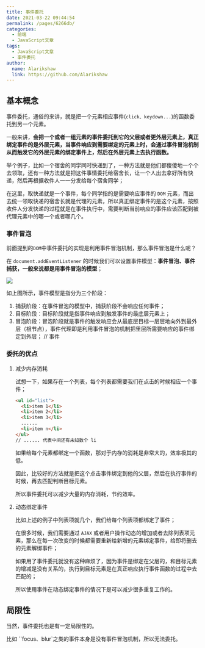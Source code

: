 ```yaml
---
title: 事件委托
date: 2021-03-22 09:44:54
permalink: /pages/6266db/
categories:
  - 前端
  - JavaScript文章
tags: 
  - JavaScript文章
  - 事件委托
author: 
  name: Alarikshaw
  link: https://github.com/Alarikshaw
---
```


## 基本概念

事件委托，通俗的来讲，就是把一个元素相应事件(`click、keydown...`)的函数委托到另一个元素。

一般来讲，**会把一个或者一组元素的事件委托到它的父层或者更外层元素上，真正绑定事件的是外层元素，当事件响应到需要绑定的元素上时，会通过事件冒泡机制从而触发它的外层元素的绑定事件上，然后在外层元素上去执行函数。**

举个例子，比如一个宿舍的同学同时快递到了，一种方法就是他们都傻傻地一个个去领取，还有一种方法就是把这件事情委托给宿舍长，让一个人出去拿好所有快递，然后再根据收件人一一分发给每个宿舍同学；

在这里，取快递就是一个事件，每个同学指的是需要响应事件的 `DOM` 元素，而出去统一领取快递的宿舍长就是代理的元素，所以真正绑定事件的是这个元素，按照收件人分发快递的过程就是在事件执行中，需要判断当前响应的事件应该匹配到被代理元素中的哪一个或者哪几个。

### 事件冒泡

前面提到的`DOM`中事件委托的实现是利用事件冒泡机制，那么事件冒泡是什么呢？

在 `document.addEventListener` 的时候我们可以设置事件模型：**事件冒泡、事件捕获，一般来说都是用事件冒泡的模型**；

![](https://picgoi-mg.oss-cn-beijing.aliyuncs.com/img/20210322095307.png)

如上图所示，事件模型是指分为三个阶段：

1. 捕获阶段：在事件冒泡的模型中，捕获阶段不会响应任何事件；
2. 目标阶段：目标阶段就是指事件响应到触发事件的最底层元素上；
3. 冒泡阶段：冒泡阶段就是事件的触发响应会从最底层目标一层层地向外到最外层（根节点），事件代理即是利用事件冒泡的机制把里层所需要响应的事件绑定到外层；  //  事件

### 委托的优点

1. 减少内存消耗

   试想一下，如果存在一个列表，每个列表都需要我们在点击的时候相应一个事件；

   ```html
   <ul id="list">
     <li>item 1</li>
     <li>item 2</li>
     <li>item 3</li>
     ......
     <li>item n</li>
   </ul>
   // ...... 代表中间还有未知数个 li
   ```

   如果给每个元素都绑定一个函数，那对于内存的消耗是非常大的，效率极其的低。

   因此，比较好的方法就是把这个点击事件绑定到他的父层，然后在执行事件的时候，再去匹配判断目标元素。

   所以事件委托可以减少大量的内存消耗，节约效率。

2. 动态绑定事件

   比如上述的例子中列表项就几个，我们给每个列表项都绑定了事件；

   在很多时候，我们需要通过 `AJAX` 或者用户操作动态的增加或者去除列表项元素，那么在每一次改变的时候都需要重新给新增的元素绑定事件，给即将删去的元素解绑事件；

   如果用了事件委托就没有这种麻烦了，因为事件是绑定在父层的，和目标元素的增减是没有关系的，执行到目标元素是在真正响应执行事件函数的过程中去匹配的；

   所以使用事件在动态绑定事件的情况下是可以减少很多重复工作的。

## 局限性

当然，事件委托也是有一定局限性的。

比如 ``focus、blur`之类的事件本身是没有事件冒泡机制，所以无法委托。